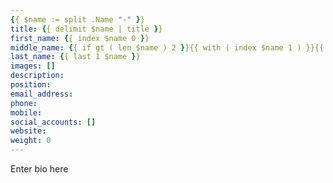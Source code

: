 ```yaml
---
{{ $name := split .Name "-" }}
title: {{ delimit $name | title }}
first_name: {{ index $name 0 }}
middle_name: {{ if gt ( len $name ) 2 }}{{ with ( index $name 1 ) }}{{ . }}{{ end }}{{ end }}
last_name: {{ last 1 $name }}
images: []
description:
position:
email_address:
phone:
mobile:
social_accounts: []
website:
weight: 0
---
```

Enter bio here